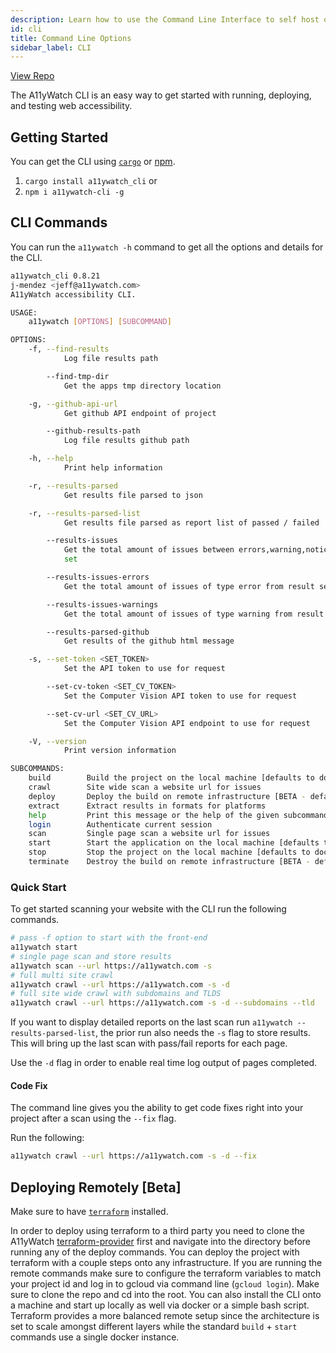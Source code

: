 ```yaml
---
description: Learn how to use the Command Line Interface to self host or create CI pipelines step by step.
id: cli
title: Command Line Options
sidebar_label: CLI
---
```


[View Repo](https://github.com/A11yWatch/a11ywatch/tree/main/cli)

The A11yWatch CLI is an easy way to get started with running, deploying, and testing web accessibility.

## Getting Started

You can get the CLI using [`cargo`](https://doc.rust-lang.org/cargo/commands/cargo-install.html) or [npm](https://nodejs.org/en/download/).

1. `cargo install a11ywatch_cli`
   or
1. `npm i a11ywatch-cli -g`

## CLI Commands

You can run the `a11ywatch -h` command to get all the options and details for the CLI.

```sh
a11ywatch_cli 0.8.21
j-mendez <jeff@a11ywatch.com>
A11yWatch accessibility CLI.

USAGE:
    a11ywatch [OPTIONS] [SUBCOMMAND]

OPTIONS:
    -f, --find-results
            Log file results path

        --find-tmp-dir
            Get the apps tmp directory location

    -g, --github-api-url
            Get github API endpoint of project

        --github-results-path
            Log file results github path

    -h, --help
            Print help information

    -r, --results-parsed
            Get results file parsed to json

    -r, --results-parsed-list
            Get results file parsed as report list of passed / failed

        --results-issues
            Get the total amount of issues between errors,warning,notice that occurred for the result
            set

        --results-issues-errors
            Get the total amount of issues of type error from result set

        --results-issues-warnings
            Get the total amount of issues of type warning from result set

        --results-parsed-github
            Get results of the github html message

    -s, --set-token <SET_TOKEN>
            Set the API token to use for request

        --set-cv-token <SET_CV_TOKEN>
            Set the Computer Vision API token to use for request

        --set-cv-url <SET_CV_URL>
            Set the Computer Vision API endpoint to use for request

    -V, --version
            Print version information

SUBCOMMANDS:
    build        Build the project on the local machine [defaults to docker runtime]
    crawl        Site wide scan a website url for issues
    deploy       Deploy the build on remote infrastructure [BETA - defaults: GCP]
    extract      Extract results in formats for platforms
    help         Print this message or the help of the given subcommand(s)
    login        Authenticate current session
    scan         Single page scan a website url for issues
    start        Start the application on the local machine [defaults to docker runtime]
    stop         Stop the project on the local machine [defaults to docker runtime]
    terminate    Destroy the build on remote infrastructure [BETA - defaults: GCP]
```

### Quick Start

To get started scanning your website with the CLI run the following commands.

```sh
# pass -f option to start with the front-end
a11ywatch start
# single page scan and store results
a11ywatch scan --url https://a11ywatch.com -s
# full multi site crawl
a11ywatch crawl --url https://a11ywatch.com -s -d
# full site wide crawl with subdomains and TLDS
a11ywatch crawl --url https://a11ywatch.com -s -d --subdomains --tld
```

If you want to display detailed reports on the last scan run `a11ywatch --results-parsed-list`, the prior run also needs the `-s` flag to store results. This will bring up the last scan with pass/fail reports for each page.

Use the `-d` flag in order to enable real time log output of pages completed.

#### Code Fix

The command line gives you the ability to get code fixes right into your project after a scan using the `--fix` flag.

Run the following:

```sh
a11ywatch crawl --url https://a11ywatch.com -s -d --fix
```

####

## Deploying Remotely [Beta]

Make sure to have [`terraform`](https://learn.hashicorp.com/tutorials/terraform/install-cli) installed.

In order to deploy using terraform to a third party you need to clone the A11yWatch [terraform-provider](https://github.com/A11yWatch/terraform-provider) first and navigate into the directory before running any of the deploy commands.
You can deploy the project with terraform with a couple steps onto any infrastructure. If you are running the remote commands make sure to configure the terraform variables to match your project id and log in to gcloud via command line (`gcloud login`). Make sure to clone the repo and cd into the root. You can also install the CLI onto a machine and start up locally as well via docker or a simple bash script. Terraform provides a more balanced remote setup since the architecture is set to scale amongst different layers while the standard `build` + `start` commands use a single docker instance.
